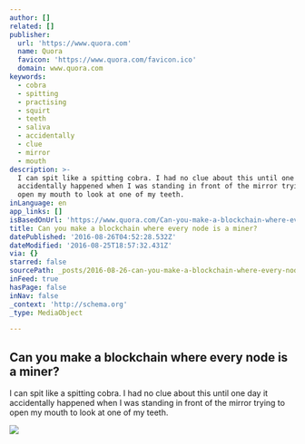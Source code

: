 ```yaml
---
author: []
related: []
publisher:
  url: 'https://www.quora.com'
  name: Quora
  favicon: 'https://www.quora.com/favicon.ico'
  domain: www.quora.com
keywords:
  - cobra
  - spitting
  - practising
  - squirt
  - teeth
  - saliva
  - accidentally
  - clue
  - mirror
  - mouth
description: >-
  I can spit like a spitting cobra. I had no clue about this until one day it
  accidentally happened when I was standing in front of the mirror trying to
  open my mouth to look at one of my teeth.
inLanguage: en
app_links: []
isBasedOnUrl: 'https://www.quora.com/Can-you-make-a-blockchain-where-every-node-is-a-miner'
title: Can you make a blockchain where every node is a miner?
datePublished: '2016-08-26T04:52:28.532Z'
dateModified: '2016-08-25T18:57:32.431Z'
via: {}
starred: false
sourcePath: _posts/2016-08-26-can-you-make-a-blockchain-where-every-node-is-a-miner.md
inFeed: true
hasPage: false
inNav: false
_context: 'http://schema.org'
_type: MediaObject

---
```

<article style=""><h1>Can you make a blockchain where every node is a miner?</h1><p>I can spit like a spitting cobra. I had no clue about this until one day it accidentally happened when I was standing in front of the mirror trying to open my mouth to look at one of my teeth.</p><img src="https://qph.ec.quoracdn.net/main-qimg-3cc11460e40ecf165fea0fc0be1607c0-c?convert_to_webp=true" /></article>